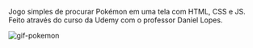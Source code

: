 Jogo simples de procurar Pokémon em uma tela com HTML, CSS e JS.<br>
Feito através do curso da Udemy com o professor Daniel Lopes.






![gif-pokemon](https://github.com/ElisIrons/pokemon/assets/86434261/425e66cd-4a91-454d-af38-24652a4e0ede)
